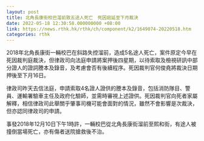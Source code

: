 ```yaml
---
layout: post
title: 北角長康街校巴溜前致五途人死亡　死因庭延至下月裁決
date: 2022-05-18 12:30:58.000000000 +08:00
link: https://news.rthk.hk/rthk/ch/component/k2/1649074-20220518.htm
categories: rthk
---
```


2018年北角長康街一輛校巴在斜路失控溜前，造成5名途人死亡，案件原定今早在死因裁判庭裁決，但律政司向法庭申請將案押後四星期，以待索取及檢視研訊中部分證人的證詞謄本及錄音，及考慮會否有後續程序。死因裁判官何俊堯將裁決日期押後至下月16日。

律政司昨天去信法庭，申請索取4名證人證供的謄本及錄音，包括消防隊目、警員、運輸署驗車主任及政府化驗師，並需時審視上述證供。死因裁判官向死者家屬解釋，相信律政司此舉關乎肇事司機可能會面對的情況，雖然不會影響是次裁決，但亦認同律政司的申請。 

事發2018年12月10日下午1時許，一輛校巴從北角長康街溜前至熙和街，有途人被撞倒當場死亡，亦有傷者送院搶救後不治。
